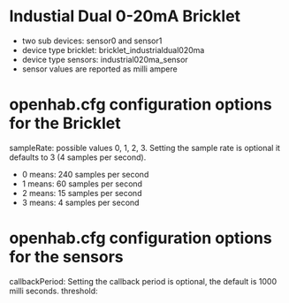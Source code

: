 Industial Dual 0-20mA Bricklet
==============================
 * two sub devices: sensor0 and sensor1
 * device type bricklet: bricklet_industrialdual020ma
 * device type sensors: industrial020ma_sensor
 * sensor values are reported as milli ampere

openhab.cfg configuration options for the Bricklet
==================================================
sampleRate: possible values 0, 1, 2, 3. Setting the sample rate is optional 
it defaults to 3 (4 samples per second).
 * 0 means: 240 samples per second
 * 1 means: 60 samples per second
 * 2 means: 15 samples per second
 * 3 means: 4 samples per second

openhab.cfg configuration options for the sensors
=================================================
callbackPeriod: Setting the callback period is optional, the default is 1000 milli seconds.
threshold: 

